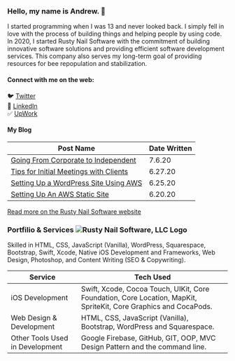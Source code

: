 ### Hello, my name is Andrew. 👋

I started programming when I was 13 and never looked back. I simply fell in love with the process of building things and helping people by using code. In 2020, I started Rusty Nail Software with the commitment of building innovative software solutions and providing efficient software development services. This company also serves my long-term goal of providing resources for bee repopulation and stabilization.

#### Connect with me on the web:
🐦 [Twitter](https://twitter.com/andrewlundydev/) <br>
💼 [LinkedIn](https://www.linkedin.com/in/andrewlundydev/) <br>
✅ [UpWork](https://www.upwork.com/freelancers/~0199be2378363dff7b)


#### My Blog
Post Name | Date Written
------------ | -------------
[Going From Corporate to Independent](https://rustynailsoftware.com/dev-blog/going-from-corporate-to-independent) | 7.6.20
[Tips for Initial Meetings with Clients](https://rustynailsoftware.com/dev-blog/tips-for-initial-meetings-with-clients) | 6.27.20
[Setting Up a WordPress Site Using AWS](https://rustynailsoftware.com/dev-blog/hn9opdswphvk7rntlkqs2f7v97yo9z) | 6.25.20
[Setting Up An AWS Static Site](https://rustynailsoftware.com/dev-blog/setting-up-an-aws-static-site) | 6.20.20

[Read more on the Rusty Nail Software website](https://rustynailsoftware.com/dev-blog)


### Portfilio & Services ![Rusty Nail Software, LLC Logo](https://static1.squarespace.com/static/5dcb0ef151622a11ac0892a7/5ef1bf21d15ac858b6a5552f/5f0cc4ba6720a9003b731f43/1594672315966/RNS_FULL_BLKCLR.png?format=40w)
Skilled in HTML, CSS, JavaScript (Vanilla), WordPress, Squarespace, Bootstrap, Swift, Xcode, Native iOS Development and Frameworks, Web Design, Photoshop, and Content Writing (SEO & Copywriting). <br>



Service | Tech Used
------------ | -------------
iOS Development | Swift, Xcode, Cocoa Touch, UIKit, Core Foundation, Core Location, MapKit, SpriteKit, Core Graphics and CocaPods.
Web Design & Development | HTML, CSS, JavaScript (Vanilla), Bootstrap, WordPress and Squarespace.
Other Tools Used in Development | Google Firebase, GitHub, GIT, OOP, MVC Design Pattern and the command line.

<!--
**andrew-lundy/andrew-lundy** is a ✨ _special_ ✨ repository because its `README.md` (this file) appears on your GitHub profile.

Here are some ideas to get you started:

- 🔭 I’m currently working on ...
- 🌱 I’m currently learning ...
- 👯 I’m looking to collaborate on ...
- 🤔 I’m looking for help with ...
- 💬 Ask me about ...
- 📫 How to reach me: ...
- 😄 Pronouns: ...
- ⚡ Fun fact: ...
-->
